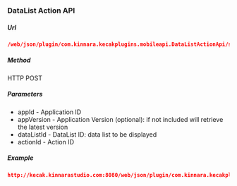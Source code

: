 ### DataList Action API ###

##### Url #####
```json
/web/json/plugin/com.kinnara.kecakplugins.mobileapi.DataListActionApi/service
```

##### Method #####
HTTP POST

##### Parameters #####
* appId - Application ID
* appVersion - Application Version (optional): if not included will retrieve the latest version
* dataListId - DataList ID: data list to be displayed
* actionId - Action ID

##### Example #####
```json
http://kecak.kinnarastudio.com:8080/web/json/plugin/com.kinnara.kecakplugins.mobileapi.DataListActionApi/service?appId=pttimah_pobijih&dataListId=master_jabatan&actionId=rowAction_1`
```
